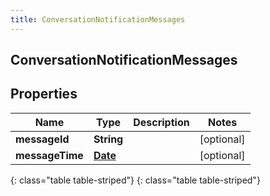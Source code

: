 ```yaml
---
title: ConversationNotificationMessages
---
```

## ConversationNotificationMessages


## Properties

| Name | Type | Description | Notes |
| ------------ | ------------- | ------------- | ------------- |
| **messageId** | **String** |  |  [optional] |
| **messageTime** | [**Date**](Date.html) |  |  [optional] |
{: class="table table-striped"}
{: class="table table-striped"}


